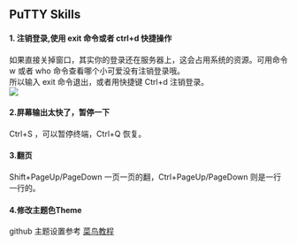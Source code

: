 ## PuTTY Skills
#### 1. 注销登录,使用 exit 命令或者 ctrl+d 快捷操作
如果直接关掉窗口，其实你的登录还在服务器上，这会占用系统的资源。可用命令 w 或者 who 命令查看哪个小可爱没有注销登录哦。  
所以输入 exit 命令退出，或者用快捷键 Ctrl+d 注销登录。  
![](https://s3.bmp.ovh/imgs/2022/01/ef2c276050692231.png)  

#### 2.屏幕输出太快了，暂停一下
Ctrl+S ，可以暂停终端，Ctrl+Q 恢复。

#### 3.翻页
Shift+PageUp/PageDown 一页一页的翻，Ctrl+PageUp/PageDown 则是一行一行的。

#### 4.修改主题色Theme
github 主题设置参考 [菜鸟教程](https://github.com/AlexAkulov/putty-color-themes)

